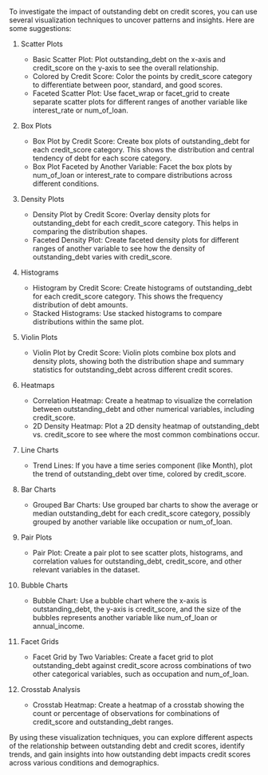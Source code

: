 To investigate the impact of outstanding debt on credit scores, you can use several visualization techniques to uncover patterns and insights. Here are some suggestions:
1. Scatter Plots

    - Basic Scatter Plot: Plot outstanding_debt on the x-axis and credit_score on the y-axis to see the overall relationship.
    - Colored by Credit Score: Color the points by credit_score category to differentiate between poor, standard, and good scores.
    - Faceted Scatter Plot: Use facet_wrap or facet_grid to create separate scatter plots for different ranges of another variable like interest_rate or num_of_loan.

2. Box Plots

    - Box Plot by Credit Score: Create box plots of outstanding_debt for each credit_score category. This shows the distribution and central tendency of debt for each score category.
    - Box Plot Faceted by Another Variable: Facet the box plots by num_of_loan or interest_rate to compare distributions across different conditions.

3. Density Plots

    - Density Plot by Credit Score: Overlay density plots for outstanding_debt for each credit_score category. This helps in comparing the distribution shapes.
    - Faceted Density Plot: Create faceted density plots for different ranges of another variable to see how the density of outstanding_debt varies with credit_score.

4. Histograms

    - Histogram by Credit Score: Create histograms of outstanding_debt for each credit_score category. This shows the frequency distribution of debt amounts.
    - Stacked Histograms: Use stacked histograms to compare distributions within the same plot.

5. Violin Plots

    - Violin Plot by Credit Score: Violin plots combine box plots and density plots, showing both the distribution shape and summary statistics for outstanding_debt across different credit scores.

6. Heatmaps

    - Correlation Heatmap: Create a heatmap to visualize the correlation between outstanding_debt and other numerical variables, including credit_score.
    - 2D Density Heatmap: Plot a 2D density heatmap of outstanding_debt vs. credit_score to see where the most common combinations occur.

7. Line Charts

    - Trend Lines: If you have a time series component (like Month), plot the trend of outstanding_debt over time, colored by credit_score.

8. Bar Charts

    - Grouped Bar Charts: Use grouped bar charts to show the average or median outstanding_debt for each credit_score category, possibly grouped by another variable like occupation or num_of_loan.

9. Pair Plots

    - Pair Plot: Create a pair plot to see scatter plots, histograms, and correlation values for outstanding_debt, credit_score, and other relevant variables in the dataset.

10. Bubble Charts

    - Bubble Chart: Use a bubble chart where the x-axis is outstanding_debt, the y-axis is credit_score, and the size of the bubbles represents another variable like num_of_loan or annual_income.

11. Facet Grids

    - Facet Grid by Two Variables: Create a facet grid to plot outstanding_debt against credit_score across combinations of two other categorical variables, such as occupation and num_of_loan.

12. Crosstab Analysis

    - Crosstab Heatmap: Create a heatmap of a crosstab showing the count or percentage of observations for combinations of credit_score and outstanding_debt ranges.

By using these visualization techniques, you can explore different aspects of the relationship between outstanding debt and credit scores, identify trends, and gain insights into how outstanding debt impacts credit scores across various conditions and demographics.
